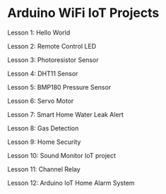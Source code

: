 # Arduino WiFi IoT Projects 

Lesson 1: Hello World

Lesson 2: Remote Control LED

Lesson 3: Photoresistor Sensor

Lesson 4: DHT11 Sensor

Lesson 5: BMP180 Pressure Sensor

Lesson 6: Servo Motor

Lesson 7: Smart Home Water Leak Alert

Lesson 8: Gas Detection

Lesson 9: Home Security

Lesson 10: Sound Monitor IoT project

Lesson 11: Channel Relay

Lesson 12: Arduino IoT Home Alarm System
